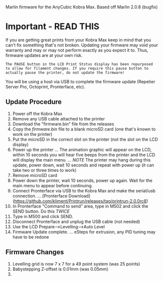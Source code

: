 Marlin firmware for the AnyCubic Kobra Max.
Based off Marlin 2.0.8 (bugfix)

# Important - READ THIS

If you are getting great prints from your Kobra Max keep in mind that you can't fix something that's not broken. Updating your firmware may void your warranty and may or may not perform exactly as you expect it to. Thus, firmware updates are at your own risk.

`The PAUSE button in the LCD Print Ststus display has been repurposed to allow for filament changes. If you require this pause button to actually pause the printer, do not update the firmware!`

You will be using a host via USB to complete the firmware update (Repetier Server Pro, Octoprint, Pronterface, etc).

## Update Procedure

1. Power off the Kobra Max
2. Remove any USB cable attached to the printer
3. Download the "firmware.bin" file from the releases
4. Copy the *firmware.bin* file to a blank microSD card (one that's known to work on the printer)
5. Put the microSD in the correct slot on the printer (not the slot on the LCD display)
6. Power up the printer
... The animation graphic will appear on the LCD, within 10 seconds you will hear five beeps from the printer and the LCD will display the main menu.
... *NOTE* The printer may hang during this update, power down, wait 10 seconds and repeat with power up (it can take two or three times to work)
7. Remove microSD card
8. Power down the printer, wait 10 seconds, power up again. Wait for the main menu to appear before continuing.
9. Connect Pronterface via USB to the Kobra Max and make the serial/usb connection.
... [Pronterface Download] (https://github.com/kliment/Printrun/releases/tag/printrun-2.0.0rc8)
10. In Pronterface "Command to send" area, type in M502 and click the SEND button. Do this *TWICE*
11. Type in M500 and click SEND.
12. Disconnect Pronterface and unplug the USB cable (not needed)
13. Use the LCD Prepare-->Levelling-->Auto Level
14. Firmware Update complete.
... eSteps for extrusion, any PID tuning may have to be redone

## Firmware Changes

1. Levelling grid is now 7 x 7 for a 49 point system (was 25 points)
2. Babystepping Z-offset is 0.01mm (was 0.05mm)
3. 

